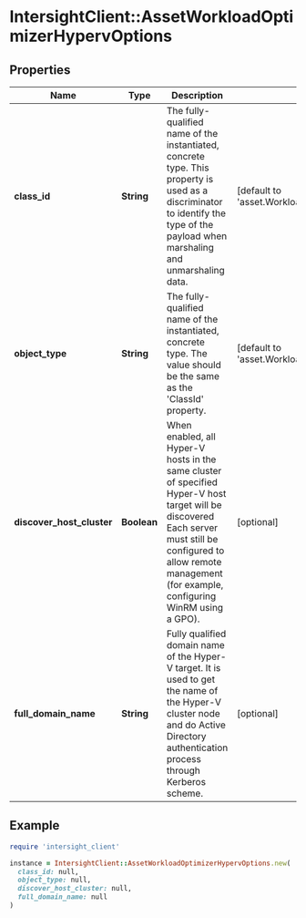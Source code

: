 # IntersightClient::AssetWorkloadOptimizerHypervOptions

## Properties

| Name | Type | Description | Notes |
| ---- | ---- | ----------- | ----- |
| **class_id** | **String** | The fully-qualified name of the instantiated, concrete type. This property is used as a discriminator to identify the type of the payload when marshaling and unmarshaling data. | [default to &#39;asset.WorkloadOptimizerHypervOptions&#39;] |
| **object_type** | **String** | The fully-qualified name of the instantiated, concrete type. The value should be the same as the &#39;ClassId&#39; property. | [default to &#39;asset.WorkloadOptimizerHypervOptions&#39;] |
| **discover_host_cluster** | **Boolean** | When enabled, all Hyper-V hosts in the same cluster of specified Hyper-V host target will be discovered Each server must still be configured to allow remote management (for example, configuring WinRM using a GPO). | [optional] |
| **full_domain_name** | **String** | Fully qualified domain name of the Hyper-V target. It is used to get the name of the Hyper-V cluster node and do Active Directory authentication process through Kerberos scheme. | [optional] |

## Example

```ruby
require 'intersight_client'

instance = IntersightClient::AssetWorkloadOptimizerHypervOptions.new(
  class_id: null,
  object_type: null,
  discover_host_cluster: null,
  full_domain_name: null
)
```

